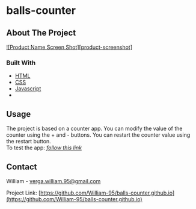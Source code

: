 # balls-counter

## About The Project

[![Product Name Screen Shot][product-screenshot]](https://balls-counter.netlify.app/)

### Built With

- [HTML](https://www.w3schools.com/html/html_intro.asp)
- [CSS](https://www.w3schools.com/css/css_intro.asp)
- [Javascript](https://www.javascript.com/)
- 
## Usage

The project is based on a counter app.
You can modify the value of the counter using the + and - buttons.
You can restart the counter value using the restart button.
<br/>
To test the app:
_[follow this link](https://balls-counter.netlify.app/)_

## Contact

William - verga.william.95@gmail.com

Project Link: [https://github.com/William-95/balls-counter.github.io](https://github.com/William-95/balls-counter.github.io)

